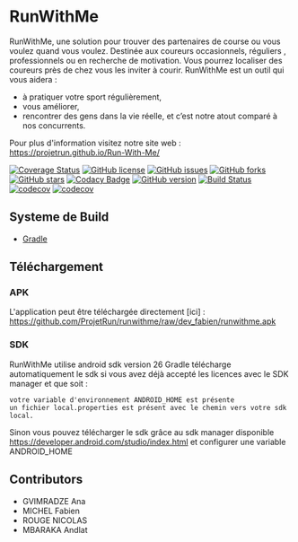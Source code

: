 # RunWithMe
RunWithMe, une solution pour trouver des partenaires de course ou vous voulez quand vous voulez.
Destinée aux coureurs occasionnels, réguliers , professionnels ou en recherche de motivation.
Vous pourrez localiser des coureurs près de chez vous les inviter à courir.
RunWithMe est un outil qui vous aidera :
- à pratiquer votre sport régulièrement, 
- vous améliorer,
- rencontrer des gens dans la vie réelle, et c’est notre atout comparé à nos concurrents.

Pour plus d'information visitez notre site web : https://projetrun.github.io/Run-With-Me/


[![Coverage Status](https://coveralls.io/repos/github/ProjetRun/runwithme/badge.svg?branch=master)](https://coveralls.io/github/ProjetRun/runwithme?branch=master)
[![GitHub license](https://img.shields.io/github/license/ProjetRun/runwithme.svg)](https://github.com/ProjetRun/runwithme/blob/master/LICENSE)
[![GitHub issues](https://img.shields.io/github/issues/ProjetRun/runwithme.svg)](https://github.com/ProjetRun/runwithme/issues)
[![GitHub forks](https://img.shields.io/github/forks/ProjetRun/runwithme.svg)](https://github.com/ProjetRun/runwithme/network)
[![GitHub stars](https://img.shields.io/github/stars/ProjetRun/runwithme.svg)](https://github.com/ProjetRun/runwithme/stargazers)
[![Codacy Badge](https://api.codacy.com/project/badge/Grade/309ab3350a7444ad8b63ca537cb848d3)](https://www.codacy.com/app/ProjetRun/runwithme?utm_source=github.com&amp;utm_medium=referral&amp;utm_content=ProjetRun/runwithme/&amp;utm_campaign=Badge_Grade)
[![GitHub version](https://badge.fury.io/gh/ProjetRun%2Frunwithme.svg)](https://badge.fury.io/gh/ProjetRun%2Frunwithme)
[![Build Status](https://travis-ci.org/ProjetRun/runwithme.svg?branch=dev_fabien)](https://travis-ci.org/ProjetRun/runwithme)
[![codecov](https://codecov.io/gh/ProjetRun/runwithme/branch/master/graph/badge.svg)](https://codecov.io/gh/ProjetRun/runwithme)
[![codecov](https://codecov.io/gh/ProjetRun/runwithme/branch/coverage/graph/badge.svg)](https://codecov.io/gh/ProjetRun/runwithme)
## Systeme de Build
* [Gradle](https://gradle.org/)

## Téléchargement
### APK
L'application peut être téléchargée directement [ici] : https://github.com/ProjetRun/runwithme/raw/dev_fabien/runwithme.apk

### SDK
RunWithMe utilise android sdk version 26 Gradle télécharge automatiquement le sdk si vous avez déjà accepté les licences avec le SDK manager et que soit :

    votre variable d'environnement ANDROID_HOME est présente
    un fichier local.properties est présent avec le chemin vers votre sdk local.

Sinon vous pouvez télécharger le sdk grâce au sdk manager disponible https://developer.android.com/studio/index.html et configurer une variable ANDROID_HOME




## Contributors
* GVIMRADZE Ana
* MICHEL Fabien
* ROUGE NICOLAS
* MBARAKA Andlat
